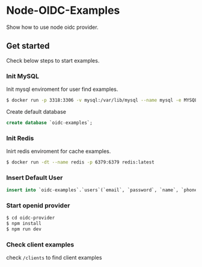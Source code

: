 # Node-OIDC-Examples

Show how to use node oidc provider.

## Get started

Check below steps to start examples.

### Init MySQL

Init mysql enviroment for user find examples.

```bash
$ docker run -p 3318:3306 -v mysql:/var/lib/mysql --name mysql -e MYSQL_ROOT_PASSWORD=admin123 -d mysql:latest --default-authentication-plugin=mysql_native_password
```

Create default database

```sql
create database `oidc-examples`;
```

### Init Redis

Inirt redis enviroment for cache examples.

```bash
$ docker run -dt --name redis -p 6379:6379 redis:latest
```

### Insert Default User

```sql
insert into `oidc-examples`.`users`(`email`, `password`, `name`, `phone`) values('test@test.com', 'admin123', 'test', '1818');
```

### Start openid provider

```bash
$ cd oidc-provider
$ npm install
$ npm run dev
```

### Check client examples

check `/clients` to find client examples
